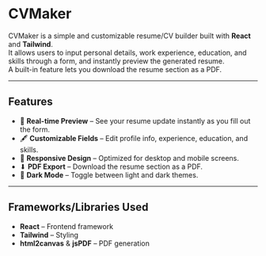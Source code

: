 # CVMaker

CVMaker is a simple and customizable resume/CV builder built with **React** and **Tailwind**.  
It allows users to input personal details, work experience, education, and skills through a form, and instantly preview the generated resume.  
A built-in feature lets you download the resume section as a PDF.

---

## Features

- 📄 **Real-time Preview** – See your resume update instantly as you fill out the form.
- 🖋 **Customizable Fields** – Edit profile info, experience, education, and skills.
- 🎨 **Responsive Design** – Optimized for desktop and mobile screens.
- ⬇ **PDF Export** – Download the resume section as a PDF.
- 🌙 **Dark Mode** – Toggle between light and dark themes.

---

## Frameworks/Libraries Used

- **React** – Frontend framework
- **Tailwind** – Styling
- **html2canvas** & **jsPDF** – PDF generation
